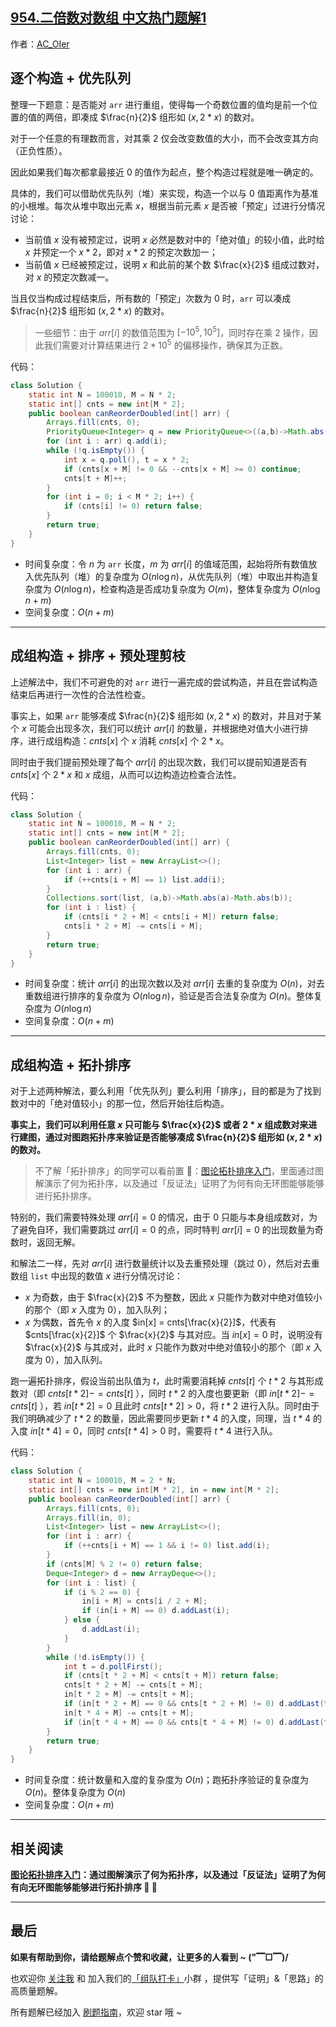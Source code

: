## [954.二倍数对数组 中文热门题解1](https://leetcode.cn/problems/array-of-doubled-pairs/solutions/100000/by-ac_oier-d1z7)

作者：[AC_OIer](https://leetcode.cn/u/AC_OIer)
## 逐个构造 + 优先队列

整理一下题意：是否能对 `arr` 进行重组，使得每一个奇数位置的值均是前一个位置的值的两倍，即凑成 $\frac{n}{2}$ 组形如 $(x, 2 * x)$ 的数对。

对于一个任意的有理数而言，对其乘 $2$ 仅会改变数值的大小，而不会改变其方向（正负性质）。

因此如果我们每次都拿最接近 $0$ 的值作为起点，整个构造过程就是唯一确定的。

具体的，我们可以借助优先队列（堆）来实现，构造一个以与 $0$ 值距离作为基准的小根堆。每次从堆中取出元素 $x$，根据当前元素 $x$ 是否被「预定」过进行分情况讨论：

* 当前值 $x$ 没有被预定过，说明 $x$ 必然是数对中的「绝对值」的较小值，此时给 $x$ 并预定一个 $x * 2$，即对 $x * 2$ 的预定次数加一；
* 当前值 $x$ 已经被预定过，说明 $x$ 和此前的某个数 $\frac{x}{2}$ 组成过数对，对 $x$ 的预定次数减一。

当且仅当构成过程结束后，所有数的「预定」次数为 $0$ 时，`arr` 可以凑成 $\frac{n}{2}$ 组形如 $(x, 2 * x)$ 的数对。

> 一些细节：由于 $arr[i]$ 的数值范围为 $[-10^5, 10^5]$，同时存在乘 $2$ 操作，因此我们需要对计算结果进行 $2 * 10^5$ 的偏移操作，确保其为正数。

代码：
```Java []
class Solution {
    static int N = 100010, M = N * 2;
    static int[] cnts = new int[M * 2];
    public boolean canReorderDoubled(int[] arr) {
        Arrays.fill(cnts, 0);
        PriorityQueue<Integer> q = new PriorityQueue<>((a,b)->Math.abs(a)-Math.abs(b));
        for (int i : arr) q.add(i);
        while (!q.isEmpty()) {
            int x = q.poll(), t = x * 2;
            if (cnts[x + M] != 0 && --cnts[x + M] >= 0) continue;
            cnts[t + M]++;
        }
        for (int i = 0; i < M * 2; i++) {
            if (cnts[i] != 0) return false;
        }
        return true;
    }
}
```
* 时间复杂度：令 $n$ 为 `arr` 长度，$m$ 为 $arr[i]$ 的值域范围，起始将所有数值放入优先队列（堆）的复杂度为 $O(n\log{n})$，从优先队列（堆）中取出并构造复杂度为 $O(n\log{n})$，检查构造是否成功复杂度为 $O(m)$，整体复杂度为 $O(n\log{n} + m)$
* 空间复杂度：$O(n + m)$

---

## 成组构造 + 排序 + 预处理剪枝

上述解法中，我们不可避免的对 `arr` 进行一遍完成的尝试构造，并且在尝试构造结束后再进行一次性的合法性检查。

事实上，如果 `arr` 能够凑成 $\frac{n}{2}$ 组形如 $(x, 2 * x)$ 的数对，并且对于某个 $x$ 可能会出现多次，我们可以统计 $arr[i]$ 的数量，并根据绝对值大小进行排序，进行成组构造：$cnts[x]$ 个 $x$ 消耗 $cnts[x]$ 个 $2 * x$。

同时由于我们提前预处理了每个 $arr[i]$ 的出现次数，我们可以提前知道是否有 $cnts[x]$ 个 $2 * x$ 和 $x$ 成组，从而可以边构造边检查合法性。

 代码：
```Java []
class Solution {
    static int N = 100010, M = N * 2;
    static int[] cnts = new int[M * 2];
    public boolean canReorderDoubled(int[] arr) {
        Arrays.fill(cnts, 0);
        List<Integer> list = new ArrayList<>();
        for (int i : arr) {
            if (++cnts[i + M] == 1) list.add(i);
        }
        Collections.sort(list, (a,b)->Math.abs(a)-Math.abs(b));
        for (int i : list) {
            if (cnts[i * 2 + M] < cnts[i + M]) return false;
            cnts[i * 2 + M] -= cnts[i + M];
        }
        return true;
    }
}
```
* 时间复杂度：统计 $arr[i]$ 的出现次数以及对 $arr[i]$ 去重的复杂度为 $O(n)$，对去重数组进行排序的复杂度为 $O(n\log{n})$，验证是否合法复杂度为 $O(n)$。整体复杂度为 $O(n\log{n})$
* 空间复杂度：$O(n + m)$

---

## 成组构造 + 拓扑排序

对于上述两种解法，要么利用「优先队列」要么利用「排序」，目的都是为了找到数对中的「绝对值较小」的那一位，然后开始往后构造。

**事实上，我们可以利用任意 $x$ 只可能与 $\frac{x}{2}$ 或者 $2 * x$ 组成数对来进行建图，通过对图跑拓扑序来验证是否能够凑成 $\frac{n}{2}$ 组形如 $(x, 2 * x)$ 的数对。**

> 不了解「拓扑排序」的同学可以看前置 🧀：[图论拓扑排序入门](https%3A//mp.weixin.qq.com/s?__biz%3DMzU4NDE3MTEyMA%3D%3D%26mid%3D2247489706%26idx%3D1%26sn%3D771cd807f39d1ca545640c0ef7e5baec)，里面通过图解演示了何为拓扑序，以及通过「反证法」证明了为何有向无环图能够能够进行拓扑排序。

特别的，我们需要特殊处理 $arr[i] = 0$ 的情况，由于 $0$ 只能与本身组成数对，为了避免自环，我们需要跳过 $arr[i] = 0$ 的点，同时特判 $arr[i] = 0$ 的出现数量为奇数时，返回无解。

和解法二一样，先对 $arr[i]$ 进行数量统计以及去重预处理（跳过 $0$），然后对去重数组 `list` 中出现的数值 $x$ 进行分情况讨论：

* $x$ 为奇数，由于 $\frac{x}{2}$ 不为整数，因此 $x$ 只能作为数对中绝对值较小的那个（即 $x$ 入度为 $0$），加入队列；
* $x$ 为偶数，首先令 $x$ 的入度 $in[x] = cnts[\frac{x}{2}]$，代表有 $cnts[\frac{x}{2}]$ 个 $\frac{x}{2}$ 与其对应。当 $in[x] = 0$ 时，说明没有 $\frac{x}{2}$ 与其成对，此时 $x$ 只能作为数对中绝对值较小的那个（即 $x$ 入度为 $0$），加入队列。

跑一遍拓扑排序，假设当前出队值为 $t$，此时需要消耗掉 $cnts[t]$ 个 $t * 2$ 与其形成数对（即 $cnts[t * 2] -= cnts[t]$ ），同时 $t * 2$ 的入度也要更新（即 $in[t * 2] -= cnts[t]$ ），若 $in[t * 2] = 0$ 且此时 $cnts[t * 2] > 0$，将 $t * 2$ 进行入队。同时由于我们明确减少了 $t * 2$ 的数量，因此需要同步更新 $t * 4$ 的入度，同理，当 $t * 4$ 的入度 $in[t * 4] = 0$，同时 $cnts[t * 4] > 0$ 时，需要将 $t * 4$ 进行入队。


代码：
```Java []
class Solution {
    static int N = 100010, M = 2 * N;
    static int[] cnts = new int[M * 2], in = new int[M * 2];
    public boolean canReorderDoubled(int[] arr) {
        Arrays.fill(cnts, 0);
        Arrays.fill(in, 0);
        List<Integer> list = new ArrayList<>();
        for (int i : arr) {
            if (++cnts[i + M] == 1 && i != 0) list.add(i);
        }
        if (cnts[M] % 2 != 0) return false;
        Deque<Integer> d = new ArrayDeque<>();
        for (int i : list) {
            if (i % 2 == 0) {
                in[i + M] = cnts[i / 2 + M];
                if (in[i + M] == 0) d.addLast(i);
            } else { 
                d.addLast(i);
            }
        }
        while (!d.isEmpty()) {
            int t = d.pollFirst();
            if (cnts[t * 2 + M] < cnts[t + M]) return false;
            cnts[t * 2 + M] -= cnts[t + M];
            in[t * 2 + M] -= cnts[t + M];
            if (in[t * 2 + M] == 0 && cnts[t * 2 + M] != 0) d.addLast(t * 2);
            in[t * 4 + M] -= cnts[t + M];
            if (in[t * 4 + M] == 0 && cnts[t * 4 + M] != 0) d.addLast(t * 4);
        }
        return true;
    }
}
```
* 时间复杂度：统计数量和入度的复杂度为 $O(n)$；跑拓扑序验证的复杂度为 $O(n)$。整体复杂度为 $O(n)$
* 空间复杂度：$O(n + m)$

---

## 相关阅读

**[图论拓扑排序入门](https%3A//mp.weixin.qq.com/s?__biz%3DMzU4NDE3MTEyMA%3D%3D%26mid%3D2247489706%26idx%3D1%26sn%3D771cd807f39d1ca545640c0ef7e5baec)：通过图解演示了何为拓扑序，以及通过「反证法」证明了为何有向无环图能够能够进行拓扑排序 🎉 🎉**

---

## 最后

**如果有帮助到你，请给题解点个赞和收藏，让更多的人看到 ~ ("▔□▔)/**

也欢迎你 [关注我](https://oscimg.oschina.net/oscnet/up-19688dc1af05cf8bdea43b2a863038ab9e5.png) 和 加入我们的[「组队打卡」](https://leetcode-cn.com/u/ac_oier/)小群 ，提供写「证明」&「思路」的高质量题解。

所有题解已经加入 [刷题指南](https://github.com/SharingSource/LogicStack-LeetCode/wiki)，欢迎 star 哦 ~